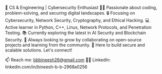🚀 CS & Engineering | Cybersecurity Enthusiast
👨‍💻 Passionate about coding, problem-solving, and securing digital landscapes.
🔒 Focusing on Cybersecurity, Network Security, Cryptography, and Ethical Hacking.
💻 Active learner in Python, C++, Linux, Network Protocols, and Penetration Testing.
📚 Currently exploring the latest in AI Security and Blockchain Security.
🌱 Always looking to grow by collaborating on open-source projects and learning from the community.
🔧 Here to build secure and scalable solutions. Let's connect!

📫 Reach me: bbbineesh26@gmail.com
🧑‍💻 LinkedIn: linkedin.com/in/bineesh-b-b-2968a0256


